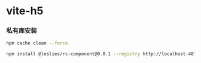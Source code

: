 # vite-h5

### 私有库安装

```bash
npm cache clean --force

npm install @leslies/rc-component@0.0.1 --registry http://localhost:4873
```
